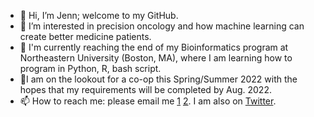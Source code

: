 - 👋 Hi, I’m Jenn; welcome to my GitHub.
- 👀 I’m interested in precision oncology and how machine learning can create better medicine patients. 
- 🌱 I'm currently reaching the end of my Bioinformatics program at Northeastern University (Boston, MA), where I am learning how to program in Python, R, bash script.
- 💞️I am on the lookout for a co-op this Spring/Summer 2022 with the hopes that my requirements will be completed by Aug. 2022.
- 📫 How to reach me: please email me [1](martinez.je@northeastern.edu ) [2](jennijmartinez@gmail.com). I am also on [Twitter](https://twitter.com/_martinezjenn).

<!---
jennimartinez/jennimartinez is a ✨ special ✨ repository because its `README.md` (this file) appears on your GitHub profile.
You can click the Preview link to take a look at your changes.
--->
